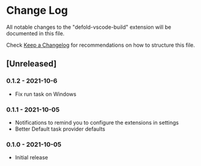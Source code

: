 # Change Log

All notable changes to the "defold-vscode-build" extension will be documented in this file.

Check [Keep a Changelog](http://keepachangelog.com/) for recommendations on how to structure this file.

## [Unreleased]

### 0.1.2 - 2021-10-6
- Fix run task on Windows

### 0.1.1 - 2021-10-05
- Notifications to remind you to configure the extensions in settings
- Better Default task provider defaults

### 0.1.0 - 2021-10-05
- Initial release
